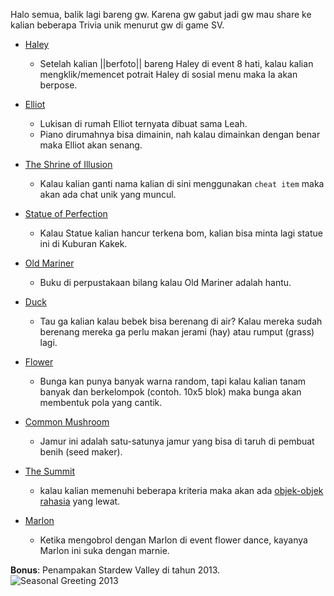 Halo semua, balik lagi bareng gw. Karena gw gabut jadi gw mau share ke kalian beberapa Trivia unik menurut gw di game SV.

- [Haley](https://stardewvalleywiki.com/Haley)
  - Setelah kalian ||berfoto|| bareng Haley di event 8 hati, kalau kalian mengklik/memencet potrait Haley di sosial menu maka Ia akan berpose.

- [Elliot](https://stardewvalleywiki.com/Elliott%27s_Cabin)
  - Lukisan di rumah Elliot ternyata dibuat sama Leah.
  - Piano dirumahnya bisa dimainin, nah kalau dimainkan dengan benar maka Elliot akan senang.

- [The Shrine of Illusion](https://stardewvalleywiki.com/The_Shrine_of_Illusions)
  - Kalau kalian ganti nama kalian di sini menggunakan `cheat item` maka akan ada chat unik yang muncul.

- [Statue of Perfection](https://stardewvalleywiki.com/Statue_Of_Perfection)
  - Kalau Statue kalian hancur terkena bom, kalian bisa minta lagi statue ini di Kuburan Kakek.

- [Old Mariner](https://stardewvalleywiki.com/Old_Mariner)
  - Buku di perpustakaan bilang kalau Old Mariner adalah hantu.

- [Duck](https://stardewvalleywiki.com/Duck)
  - Tau ga kalian kalau bebek bisa berenang di air? Kalau mereka sudah berenang mereka ga perlu makan jerami (hay) atau rumput (grass) lagi.

- [Flower](https://stardewvalleywiki.com/Flowers)
  - Bunga kan punya banyak warna random, tapi kalau kalian tanam banyak dan berkelompok (contoh. 10x5 blok) maka bunga akan membentuk pola yang cantik.

- [Common Mushroom](https://stardewvalleywiki.com/Common_Mushroom)
  - Jamur ini adalah satu-satunya jamur yang bisa di taruh di pembuat benih (seed maker).

- [The Summit](https://stardewvalleywiki.com/The_Summit)
  - kalau kalian memenuhi beberapa kriteria maka akan ada [objek-objek rahasia](https://stardewvalleywiki.com/Secrets#Summit) yang lewat.

- [Marlon](https://stardewvalleywiki.com/Marlon)
  - Ketika mengobrol dengan Marlon di event flower dance, kayanya Marlon ini suka dengan marnie.

**Bonus**: Penampakan Stardew Valley di tahun 2013.
![Seasonal Greeting 2013](img/seasonsGreetings.png)
